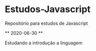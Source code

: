 # Estudos-Javascript
Repositório para estudos de Javascript

** 2020-06-30 **

Estudando a introdução a linguagem
